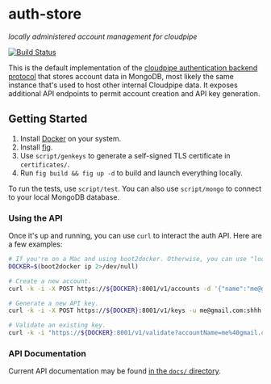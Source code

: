 # auth-store

*locally administered account management for cloudpipe*

[![Build Status](https://travis-ci.org/cloudpipe/auth-store.svg?branch=master)](https://travis-ci.org/cloudpipe/auth-store)

This is the default implementation of the [cloudpipe authentication backend protocol](https://github.com/cloudpipe/cloudpipe/wiki/Authentication) that stores account data in MongoDB, most likely the same instance that's used to host other internal Cloudpipe data. It exposes additional API endpoints to permit account creation and API key generation.

## Getting Started

 1. Install [Docker](https://docs.docker.com/installation/mac/) on your system.
 2. Install [fig](http://www.fig.sh/install.html).
 3. Use `script/genkeys` to generate a self-signed TLS certificate in `certificates/`.
 4. Run `fig build && fig up -d` to build and launch everything locally.

To run the tests, use `script/test`. You can also use `script/mongo` to connect to your local MongoDB database.

### Using the API

Once it's up and running, you can use `curl` to interact the auth API. Here are a few examples:

```bash
# If you're on a Mac and using boot2docker. Otherwise, you can use "localhost".
DOCKER=$(boot2docker ip 2>/dev/null)

# Create a new account.
curl -k -i -X POST https://${DOCKER}:8001/v1/accounts -d '{"name":"me@gmail.com","password":"shhh"}'

# Generate a new API key.
curl -k -i -X POST https://${DOCKER}:8001/v1/keys -u me@gmail.com:shhh

# Validate an existing key.
curl -k -i "https://${DOCKER}:8001/v1/validate?accountName=me%40gmail.com&apiKey=${KEY}"
```

### API Documentation

Current API documentation may be found [in the `docs/` directory](docs/api.md).
